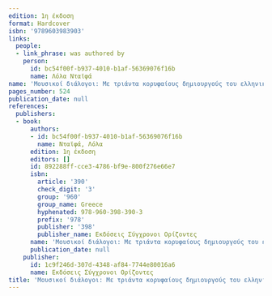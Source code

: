 ```yaml
---
edition: 1η έκδοση
format: Hardcover
isbn: '9789603983903'
links:
  people:
  - link_phrase: was authored by
    person:
      id: bc54f00f-b937-4010-b1af-56369076f16b
      name: Λόλα Νταϊφά
name: 'Μουσικοί διάλογοι: Με τριάντα κορυφαίους δημιουργούς του ελληνικού τραγουδιού'
pages_number: 524
publication_date: null
references:
  publishers:
  - book:
      authors:
      - id: bc54f00f-b937-4010-b1af-56369076f16b
        name: Νταϊφά, Λόλα
      edition: 1η έκδοση
      editors: []
      id: 892288ff-cce3-4786-bf9e-800f276e66e7
      isbn:
        article: '390'
        check_digit: '3'
        group: '960'
        group_name: Greece
        hyphenated: 978-960-398-390-3
        prefix: '978'
        publisher: '398'
        publisher_name: Εκδόσεις Σύγχρονοι Ορίζοντες
      name: 'Μουσικοί διάλογοι: Με τριάντα κορυφαίους δημιουργούς του ελληνικού τραγουδιού'
      publication_date: null
    publisher:
      id: 1c9f246d-307d-4348-af84-7744e80016a6
      name: Εκδόσεις Σύγχρονοι Ορίζοντες
title: 'Μουσικοί διάλογοι: Με τριάντα κορυφαίους δημιουργούς του ελληνικού τραγουδιού'
---
```


